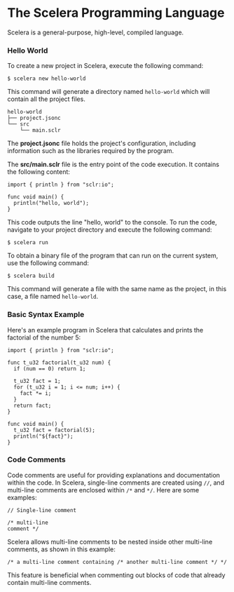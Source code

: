 # The Scelera Programming Language

Scelera is a general-purpose, high-level, compiled language.

### Hello World

To create a new project in Scelera, execute the following command:
```
$ scelera new hello-world
```

This command will generate a directory named `hello-world` which will contain all the project files.
```
hello-world
├── project.jsonc
└── src
    └── main.sclr
```

The **project.jsonc** file holds the project's configuration, including information such as the libraries required by the program.

The **src/main.sclr** file is the entry point of the code execution. It contains the following content:
```
import { println } from "sclr:io";

func void main() {
  println("hello, world");
}
```

This code outputs the line "hello, world" to the console. To run the code, navigate to your project directory and execute the following command:
```
$ scelera run
```

To obtain a binary file of the program that can run on the current system, use the following command:
```
$ scelera build
```
This command will generate a file with the same name as the project, in this case, a file named `hello-world`.

### Basic Syntax Example

Here's an example program in Scelera that calculates and prints the factorial of the number 5:
```
import { println } from "sclr:io";

func t_u32 factorial(t_u32 num) {
  if (num == 0) return 1;

  t_u32 fact = 1;
  for (t_u32 i = 1; i <= num; i++) {
    fact *= i;
  }
  return fact;
}

func void main() {
  t_u32 fact = factorial(5);
  println("${fact}");
}
```

### Code Comments

Code comments are useful for providing explanations and documentation within the code. In Scelera, single-line comments are created using `//`, and multi-line comments are enclosed within `/*` and `*/`. Here are some examples:
```
// Single-line comment

/* multi-line
comment */
```
Scelera allows multi-line comments to be nested inside other multi-line comments, as shown in this example:
```
/* a multi-line comment containing /* another multi-line comment */ */
```
This feature is beneficial when commenting out blocks of code that already contain multi-line comments.

